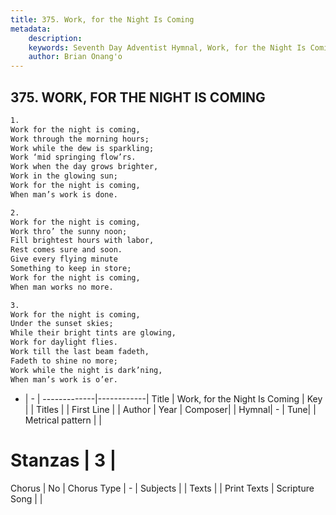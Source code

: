 ```yaml
---
title: 375. Work, for the Night Is Coming
metadata:
    description: 
    keywords: Seventh Day Adventist Hymnal, Work, for the Night Is Coming, , 
    author: Brian Onang'o
---
```



## 375. WORK, FOR THE NIGHT IS COMING

```txt
1.
Work for the night is coming,
Work through the morning hours;
Work while the dew is sparkling;
Work ‘mid springing flow’rs.
Work when the day grows brighter,
Work in the glowing sun;
Work for the night is coming,
When man’s work is done.

2.
Work for the night is coming,
Work thro’ the sunny noon;
Fill brightest hours with labor,
Rest comes sure and soon.
Give every flying minute
Something to keep in store;
Work for the night is coming,
When man works no more.

3.
Work for the night is coming,
Under the sunset skies;
While their bright tints are glowing,
Work for daylight flies.
Work till the last beam fadeth,
Fadeth to shine no more;
Work while the night is dark’ning,
When man’s work is o’er.
```

- |   -  |
-------------|------------|
Title | Work, for the Night Is Coming |
Key |  |
Titles |  |
First Line |  |
Author | 
Year | 
Composer|  |
Hymnal|  - |
Tune|  |
Metrical pattern | |
# Stanzas | 3 |
Chorus | No |
Chorus Type | - |
Subjects |  |
Texts |  |
Print Texts | 
Scripture Song |  |
  
